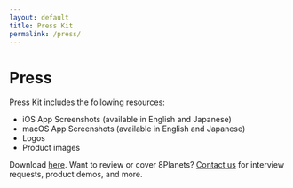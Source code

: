 ```yaml
---
layout: default
title: Press Kit
permalink: /press/
---
```


# Press

Press Kit includes the following resources:

- iOS App Screenshots (available in English and Japanese)
- macOS App Screenshots (available in English and Japanese)
- Logos
- Product images

Download [here](https://github.com/pixyzehn/8planets.app/releases/latest/download/presskit.zip). Want to review or cover 8Planets? [Contact us](/contact/) for interview requests, product demos, and more.
